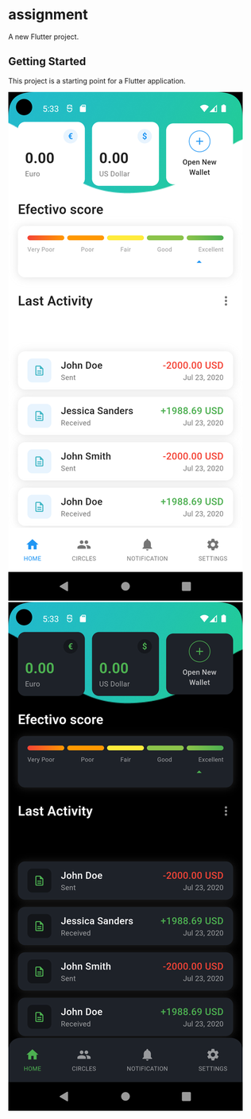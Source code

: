 # assignment

A new Flutter project.

## Getting Started

This project is a starting point for a Flutter application.

![img.png](img.png)
![img_1.png](img_1.png)

